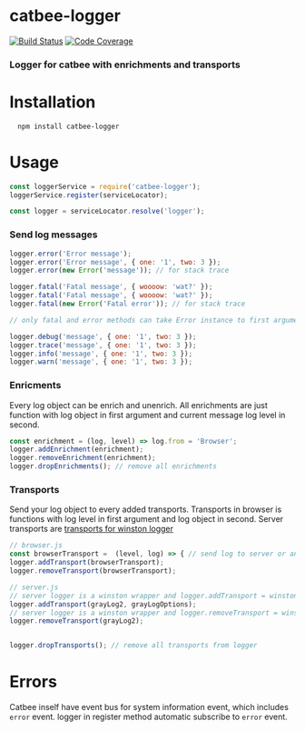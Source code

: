 # catbee-logger

[![Build Status][travis-img]][travis-url]
[![Code Coverage][codecov-img]][codecov-url]

### Logger for catbee with enrichments and transports

# Installation
``` 
  npm install catbee-logger 
```

# Usage

``` js
const loggerService = require('catbee-logger');
loggerService.register(serviceLocator);

const logger = serviceLocator.resolve('logger');
```

### Send log messages

``` js
logger.error('Error message');
logger.error('Error message', { one: '1', two: 3 });
logger.error(new Error('message')); // for stack trace

logger.fatal('Fatal message', { woooow: 'wat?' });
logger.fatal('Fatal message', { woooow: 'wat?' });
logger.fatal(new Error('Fatal error')); // for stack trace

// only fatal and error methods can take Error instance to first arguments

logger.debug('message', { one: '1', two: 3 });
logger.trace('message', { one: '1', two: 3 });
logger.info('message', { one: '1', two: 3 });
logger.warn('message', { one: '1', two: 3 });
```

### Enricments
Every log object can be enrich and unenrich. All enrichments are just function with log object in first argument and current message log level in second.
``` js
const enrichment = (log, level) => log.from = 'Browser';
logger.addEnrichment(enrichment);
logger.removeEnrichment(enrichment);
logger.dropEnrichments(); // remove all enrichments
```

### Transports
Send your log object to every added transports. Transports in browser is functions with log level in first argument and log object in second. Server transports are [transports for winston logger](https://github.com/winstonjs/winston/blob/master/docs/transports.md)
``` js
// browser.js
const browserTransport =  (level, log) => { // send log to server or any }
logger.addTransport(browserTransport);
logger.removeTransport(browserTransport);

// server.js
// server logger is a winston wrapper and logger.addTransport = winstonLogger.add
logger.addTransport(grayLog2, grayLogOptions);
// server logger is a winston wrapper and logger.removeTransport = winstonLogger.remove
logger.removeTransport(grayLog2);


logger.dropTransports(); // remove all transports from logger
```

# Errors
Catbee inself have event bus for system information event, which includes `error` event. logger in register method automatic subscribe to `error` event.

[travis-img]: https://travis-ci.org/catbee/catbee-logger.svg?branch=master
[travis-url]: https://travis-ci.org/catbee/catbee-logger

[codecov-img]: https://codecov.io/github/catbee/catbee-logger/coverage.svg?branch=master
[codecov-url]: https://codecov.io/github/catbee/catbee-logger?branch=master
